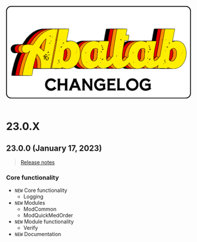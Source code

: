 <div align="center">

<img src="../images/Logos/AbatabChangelogLogo.png" alt="Abatab Changelog" width="512">

</div>

<br>

# 23.0.X

## 23.0.0 (January 17, 2023)
> [Release notes](./ReleaseNotes/23.0.0.md)

### Core functionality

* `NEW` Core functionality
    - Logging
* `NEW` Modules
    - ModCommon
    - ModQuickMedOrder
* `NEW` Module functionality
    - Verify
* `NEW` Documentation
